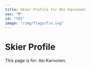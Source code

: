 ```yaml
---
title: Skier Profile for Aki Karvonen
sex: "M"
id: "701"
image: "/img/flags/fin.svg" 
---
```


# Skier Profile

This page is for: Aki Karvonen.
    